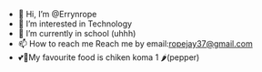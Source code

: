 - 👋 Hi, I’m @Errynrope
- 👀 I’m interested in Technology 
- 🌱 I’m currently in school (uhhh)
- 📫 How to reach me  Reach me by email:ropejay37@gmail.com
- 💕🥗My favourite food is chiken koma 1 🌶️(pepper)

<!---
Errynrope/Errynrope is a ✨ special ✨ repository because its `README.md` (this file) appears on your GitHub profile.
You can click the Preview link to take a look at your changes.
--->
